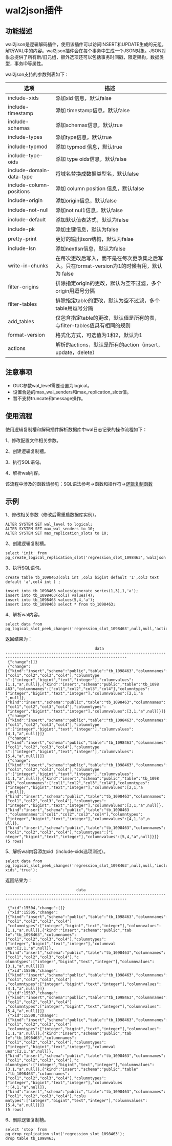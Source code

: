 # wal2json插件

## 功能描述

wal2jison是逻辑解码插件，使用该插件可以访问INSERT和UPDATE生成的元组，解析WAL中的内容。wal2json插件会在每个事务中生成一个JSON对象。JSON对象总提供了所有新/旧元组，额外选项还可以包括事务时间戳，限定架构，数据类型，事务ID等属性。

wal2json支持的参数列表如下：

| 选项                     | 描述                                                         |
| ------------------------ | ------------------------------------------------------------ |
| include-xids             | 添加xid 信息，默认false                                      |
| include-timestamp        | 添加 timestamp信息，默认false                                |
| include-schemas          | 添加schemas信息，默认true                                    |
| include-types            | 添加type信息，默认true                                       |
| include-typmod           | 添加 typmod 信息，默认true                                   |
| include-type-oids        | 添加 type oids信息，默认false                                |
| include-domain-data-type | 将域名替换成数据类型名，默认false                            |
| include-column-positions | 添加 column position 信息，默认false                         |
| include-origin           | 添加origin信息，默认false                                    |
| include-not-null         | 添加not nul1信息，默认false                                  |
| include-default          | 添加默认值表达式，默认为false                                |
| include-pk               | 添加主键信息，默认为false                                    |
| pretty-print             | 更好的输出ison结构，默认为false                              |
| include-lsn              | 添加nextlsn信息，默认为false                                 |
| write-in-chunks          | 在每次更改后写入，而不是在每次更改集之后写入。只在format-version为1的时候有用，默认为 false |
| filter-origins           | 排除指定origin的更改，默认为空不过滤，多个 origin用逗号分隔  |
| filter-tables            | 排除指定table的更改，默认为空不过滤，多个table用逗号分隔     |
| add_tables               | 仅包含指定table的更改，默认值是所有的表，与filter-tables值具有相同的规则 |
| format-version           | 格式化方式，可选值为1和2，默认为1                            |
| actions                  | 解析的actions，默认是所有的action（insert，update，delete）  |

## 注意事项

- GUC参数wal_level需要设置为logical。
- 设置合适的max_wal_senders和max_replication_slots值。
- 暂不支持truncate和message操作。

## 使用流程

使用逻辑复制槽和解码插件解析数据库中wal日志记录的操作流程如下：

1、修改配置文件相关参数。

2、创建逻辑复制槽。

3、执行SQL语句。

4、解析wal内容。

该流程中涉及的函数请参见：SQL语法参考->函数和操作符->[逻辑复制函数](../开发者指南/逻辑复制函数.md)

## 示例

1、修改相关参数（修改后需重启数据库实例）。

```
ALTER SYSTEM SET wal_level to logical;
ALTER SYSTEM SET max_wal_senders to 10;
ALTER SYSTEM SET max_replication_slots to 10;
```

2、创建逻辑复制槽。

```
select 'init' from pg_create_logical_replication_slot('regression_slot_1098463','wal2json');
```

3、执行SQL语句。

```\
create table tb_1098463(col1 int ,col2 bigint default '1',col3 text default 'a',col4 int ) ;

insert into tb_1098463 values(generate_series(1,3),1,'a');
insert into tb_1098463(col1) values(4);
insert into tb_1098463 values(5,4,'a');
insert into tb_1098463 select * from tb_1098463;
```

4、解析wal内容。

```
select data from pg_logical_slot_peek_changes('regression_slot_1098463',null,null,'actions','insert');
```

返回结果为：

```
                                       data
---------------------------------------------------------------------------------------------------------------------------
 {"change":[]}
 {"change":[{"kind":"insert","schema":"public","table":"tb_1098463","columnnames":["col1","col2","col3","col4"],"columntype
s":["integer","bigint","text","integer"],"columnvalues":[1,1,"a",null]},{"kind":"insert","schema":"public","table":"tb_1098
463","columnnames":["col1","col2","col3","col4"],"columntypes":["integer","bigint","text","integer"],"columnvalues":[2,1,"a
",null]},{"kind":"insert","schema":"public","table":"tb_1098463","columnnames":["col1","col2","col3","col4"],"columntypes":
["integer","bigint","text","integer"],"columnvalues":[3,1,"a",null]}]}
 {"change":[{"kind":"insert","schema":"public","table":"tb_1098463","columnnames":["col1","col2","col3","col4"],"columntype
s":["integer","bigint","text","integer"],"columnvalues":[4,1,"a",null]}]}
 {"change":[{"kind":"insert","schema":"public","table":"tb_1098463","columnnames":["col1","col2","col3","col4"],"columntype
s":["integer","bigint","text","integer"],"columnvalues":[5,4,"a",null]}]}
 {"change":[{"kind":"insert","schema":"public","table":"tb_1098463","columnnames":["col1","col2","col3","col4"],"columntype
s":["integer","bigint","text","integer"],"columnvalues":[1,1,"a",null]},{"kind":"insert","schema":"public","table":"tb_1098
463","columnnames":["col1","col2","col3","col4"],"columntypes":["integer","bigint","text","integer"],"columnvalues":[2,1,"a
",null]},{"kind":"insert","schema":"public","table":"tb_1098463","columnnames":["col1","col2","col3","col4"],"columntypes":
["integer","bigint","text","integer"],"columnvalues":[3,1,"a",null]},{"kind":"insert","schema":"public","table":"tb_1098463
","columnnames":["col1","col2","col3","col4"],"columntypes":["integer","bigint","text","integer"],"columnvalues":[4,1,"a",n
ull]},{"kind":"insert","schema":"public","table":"tb_1098463","columnnames":["col1","col2","col3","col4"],"columntypes":["i
nteger","bigint","text","integer"],"columnvalues":[5,4,"a",null]}]}
(5 rows)

```

5、解析wal内容添加xid（include-xids选项测试）。

```
select data from pg_logical_slot_peek_changes('regression_slot_1098463',null,null,'include-xids','true');
```

返回结果为：

```
                               data
---------------------------------------------------------------------------------------------------------------------------

 {"xid":15504,"change":[]}
 {"xid":15505,"change":[{"kind":"insert","schema":"public","table":"tb_1098463","columnnames":["col1","col2","col3","col4"]
,"columntypes":["integer","bigint","text","integer"],"columnvalues":[1,1,"a",null]},{"kind":"insert","schema":"public","tab
le":"tb_1098463","columnnames":["col1","col2","col3","col4"],"columntypes":["integer","bigint","text","integer"],"columnval
ues":[2,1,"a",null]},{"kind":"insert","schema":"public","table":"tb_1098463","columnnames":["col1","col2","col3","col4"],"c
olumntypes":["integer","bigint","text","integer"],"columnvalues":[3,1,"a",null]}]}
 {"xid":15506,"change":[{"kind":"insert","schema":"public","table":"tb_1098463","columnnames":["col1","col2","col3","col4"]
,"columntypes":["integer","bigint","text","integer"],"columnvalues":[4,1,"a",null]}]}
 {"xid":15507,"change":[{"kind":"insert","schema":"public","table":"tb_1098463","columnnames":["col1","col2","col3","col4"]
,"columntypes":["integer","bigint","text","integer"],"columnvalues":[5,4,"a",null]}]}
 {"xid":15508,"change":[{"kind":"insert","schema":"public","table":"tb_1098463","columnnames":["col1","col2","col3","col4"]
,"columntypes":["integer","bigint","text","integer"],"columnvalues":[1,1,"a",null]},{"kind":"insert","schema":"public","tab
le":"tb_1098463","columnnames":["col1","col2","col3","col4"],"columntypes":["integer","bigint","text","integer"],"columnval
ues":[2,1,"a",null]},{"kind":"insert","schema":"public","table":"tb_1098463","columnnames":["col1","col2","col3","col4"],"c
olumntypes":["integer","bigint","text","integer"],"columnvalues":[3,1,"a",null]},{"kind":"insert","schema":"public","table"
:"tb_1098463","columnnames":["col1","col2","col3","col4"],"columntypes":["integer","bigint","text","integer"],"columnvalues
":[4,1,"a",null]},{"kind":"insert","schema":"public","table":"tb_1098463","columnnames":["col1","col2","col3","col4"],"colu
mntypes":["integer","bigint","text","integer"],"columnvalues":[5,4,"a",null]}]}
(5 rows)
```

6、删除逻辑复制槽。

```
select 'stop' from pg_drop_replication_slot('regression_slot_1098463');
drop table tb_1098463;
```

